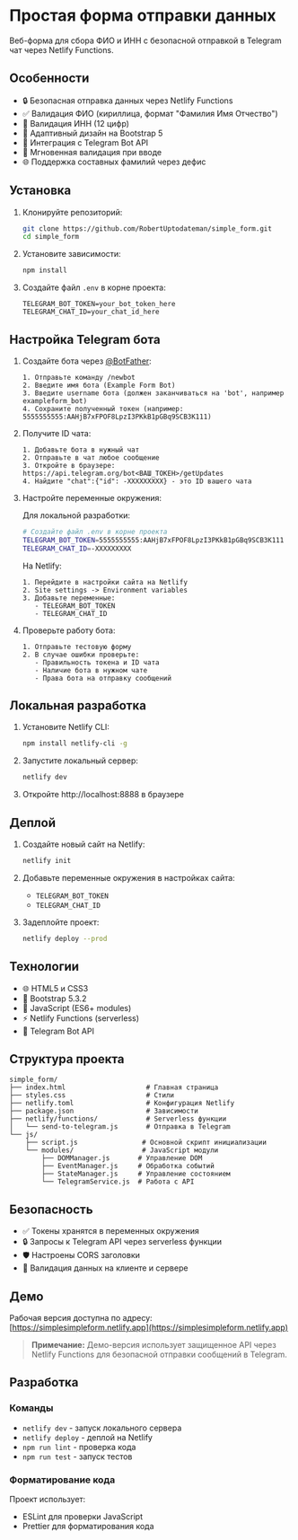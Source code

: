 # Простая форма отправки данных

Веб-форма для сбора ФИО и ИНН с безопасной отправкой в Telegram чат через Netlify Functions.

## Особенности

- 🔒 Безопасная отправка данных через Netlify Functions
- ✅ Валидация ФИО (кириллица, формат "Фамилия Имя Отчество")
- 🔢 Валидация ИНН (12 цифр)
- 📱 Адаптивный дизайн на Bootstrap 5
- 🤖 Интеграция с Telegram Bot API
- 🔄 Мгновенная валидация при вводе
- 🌐 Поддержка составных фамилий через дефис

## Установка

1. Клонируйте репозиторий:
   ```bash
   git clone https://github.com/RobertUptodateman/simple_form.git
   cd simple_form
   ```

2. Установите зависимости:
   ```bash
   npm install
   ```

3. Создайте файл `.env` в корне проекта:
   ```env
   TELEGRAM_BOT_TOKEN=your_bot_token_here
   TELEGRAM_CHAT_ID=your_chat_id_here
   ```

## Настройка Telegram бота

1. Создайте бота через [@BotFather](https://t.me/BotFather):
   ```
   1. Отправьте команду /newbot
   2. Введите имя бота (Example Form Bot)
   3. Введите username бота (должен заканчиваться на 'bot', например exampleform_bot)
   4. Сохраните полученный токен (например: 5555555555:AAHjB7xFPOF8LpzI3PKkB1pGBq9SCB3K111)
   ```

2. Получите ID чата:
   ```
   1. Добавьте бота в нужный чат
   2. Отправьте в чат любое сообщение
   3. Откройте в браузере: https://api.telegram.org/bot<ВАШ_ТОКЕН>/getUpdates
   4. Найдите "chat":{"id": -XXXXXXXXX} - это ID вашего чата
   ```

3. Настройте переменные окружения:

   Для локальной разработки:
   ```bash
   # Создайте файл .env в корне проекта
   TELEGRAM_BOT_TOKEN=5555555555:AAHjB7xFPOF8LpzI3PKkB1pGBq9SCB3K111
   TELEGRAM_CHAT_ID=-XXXXXXXXX
   ```

   На Netlify:
   ```
   1. Перейдите в настройки сайта на Netlify
   2. Site settings -> Environment variables
   3. Добавьте переменные:
      - TELEGRAM_BOT_TOKEN
      - TELEGRAM_CHAT_ID
   ```

4. Проверьте работу бота:
   ```
   1. Отправьте тестовую форму
   2. В случае ошибки проверьте:
      - Правильность токена и ID чата
      - Наличие бота в нужном чате
      - Права бота на отправку сообщений
   ```

## Локальная разработка

1. Установите Netlify CLI:
   ```bash
   npm install netlify-cli -g
   ```

2. Запустите локальный сервер:
   ```bash
   netlify dev
   ```

3. Откройте http://localhost:8888 в браузере

## Деплой

1. Создайте новый сайт на Netlify:
   ```bash
   netlify init
   ```

2. Добавьте переменные окружения в настройках сайта:
   - `TELEGRAM_BOT_TOKEN`
   - `TELEGRAM_CHAT_ID`

3. Задеплойте проект:
   ```bash
   netlify deploy --prod
   ```

## Технологии

- 🌐 HTML5 и CSS3
- 🎨 Bootstrap 5.3.2
- 📜 JavaScript (ES6+ modules)
- ⚡ Netlify Functions (serverless)
- 🤖 Telegram Bot API

## Структура проекта

```
simple_form/
├── index.html                    # Главная страница
├── styles.css                    # Стили
├── netlify.toml                  # Конфигурация Netlify
├── package.json                  # Зависимости
├── netlify/functions/            # Serverless функции
│   └── send-to-telegram.js       # Отправка в Telegram
└── js/
    ├── script.js                # Основной скрипт инициализации
    └── modules/                 # JavaScript модули
        ├── DOMManager.js       # Управление DOM
        ├── EventManager.js     # Обработка событий
        ├── StateManager.js     # Управление состоянием
        └── TelegramService.js  # Работа с API
```

## Безопасность

- ✅ Токены хранятся в переменных окружения
- 🔒 Запросы к Telegram API через serverless функции
- 🛡️ Настроены CORS заголовки
- 🔄 Валидация данных на клиенте и сервере

## Демо

Рабочая версия доступна по адресу: [https://simplesimpleform.netlify.app](https://simplesimpleform.netlify.app)

> **Примечание:** Демо-версия использует защищенное API через Netlify Functions для безопасной отправки сообщений в Telegram.

## Разработка

### Команды

- `netlify dev` - запуск локального сервера
- `netlify deploy` - деплой на Netlify
- `npm run lint` - проверка кода
- `npm run test` - запуск тестов

### Форматирование кода

Проект использует:
- ESLint для проверки JavaScript
- Prettier для форматирования кода
